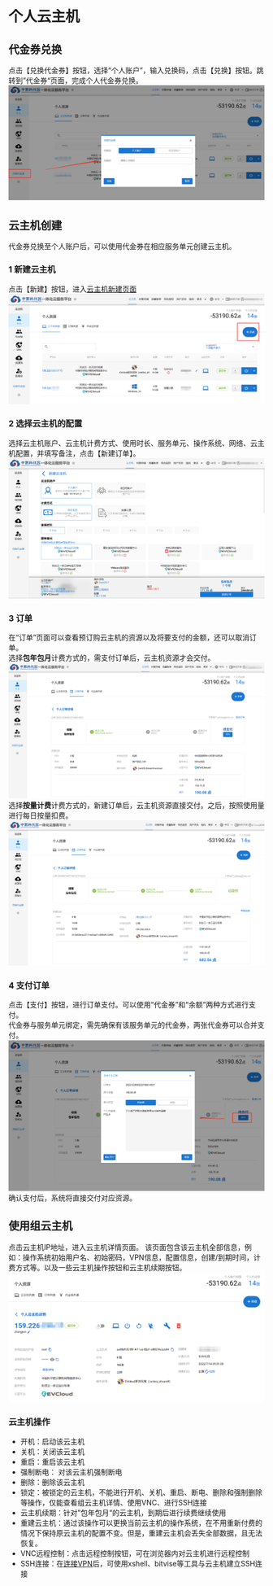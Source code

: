 # 个人云主机   

## 代金券兑换
点击【兑换代金券】按钮，选择“个人账户”，输入兑换码，点击【兑换】按钮。跳转到”代金券“页面，完成个人代金券兑换。    
![代金券](./img/07.png) 

## 云主机创建 
代金券兑换至个人账户后，可以使用代金券在相应服务单元创建云主机。
### 1 新建云主机  
点击【新建】按钮，进入[云主机新建页面](https://service.cstcloud.cn/my/server/deploy)   
![创建云主机](./img/01.png)   

### 2 选择云主机的配置 
选择云主机账户、云主机计费方式、使用时长、服务单元、操作系统、网络、云主机配置，并填写备注，点击【新建订单】。  
![创建云主机](./img/02.png)   
### 3 订单
在“订单”页面可以查看预订购云主机的资源以及将要支付的金额，还可以取消订单。  
选择**包年包月**计费方式的，需支付订单后，云主机资源才会交付。  
![包年包月订单](./img/03.png)   
选择**按量计费**计费方式的，新建订单后，云主机资源直接交付。之后，按照使用量进行每日按量扣费。  
![按量计费订单](./img/04.png)  
### 4 支付订单
点击【支付】按钮，进行订单支付。可以使用“代金券”和“余额”两种方式进行支付。    
代金券与服务单元绑定，需先确保有该服务单元的代金券，两张代金券可以合并支付。  
![支付订单](./img/05.png)   
确认支付后，系统将直接交付对应资源。    

## 使用组云主机  
点击云主机IP地址，进入云主机详情页面。 该页面包含该云主机全部信息，例如：操作系统初始用户名、初始密码，VPN信息，配置信息，创建/到期时间，计费方式等。以及一些云主机操作按钮和云主机续期按钮。    
![详情页面](./img/06.png)   
### 云主机操作
* 开机：启动该云主机  
* 关机：关闭该云主机  
* 重启：重启该云主机  
* 强制断电： 对该云主机强制断电  
* 删除：删除该云主机   
* 锁定：被锁定的云主机，不能进行开机、关机、重启、断电、删除和强制删除等操作，仅能查看组云主机详情、使用VNC、进行SSH连接  
* 云主机续期：针对”包年包月“的云主机，到期后进行续费继续使用  
* 重建云主机：通过该操作可以更换当前云主机的操作系统，在不用重新付费的情况下保持原云主机的配置不变。但是，重建云主机会丢失全部数据，且无法恢复。
* VNC远程控制：点击远程控制按钮，可在浏览器内对云主机进行远程控制
* SSH连接：在[连接VPN](../vpn)后，可使用xshell、bitvise等工具与云主机建立SSH连接  
